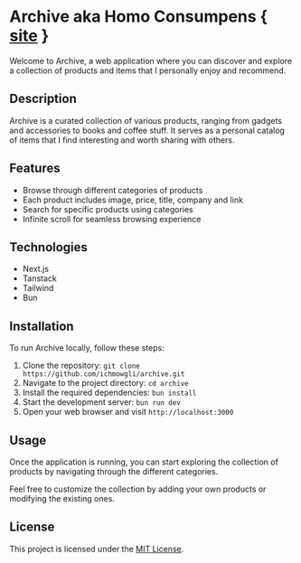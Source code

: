 # Archive aka Homo Consumpens { [site](https://archive.mowgli.codes) }

Welcome to Archive, a web application where you can discover and explore a collection of products and items that I personally enjoy and recommend.

## Description

Archive is a curated collection of various products, ranging from gadgets and accessories to books and coffee stuff. It serves as a personal catalog of items that I find interesting and worth sharing with others.

## Features

- Browse through different categories of products
- Each product includes image, price, title, company and link
- Search for specific products using categories
- Infinite scroll for seamless browsing experience

## Technologies

- Next.js
- Tanstack
- Tailwind
- Bun

## Installation

To run Archive locally, follow these steps:

1. Clone the repository: `git clone https://github.com/ichmowgli/archive.git`
2. Navigate to the project directory: `cd archive`
3. Install the required dependencies: `bun install`
4. Start the development server: `bun run dev`
5. Open your web browser and visit `http://localhost:3000`

## Usage

Once the application is running, you can start exploring the collection of products by navigating through the different categories.

Feel free to customize the collection by adding your own products or modifying the existing ones.

## License

This project is licensed under the [MIT License](LICENSE).
